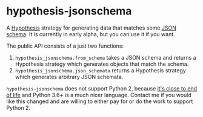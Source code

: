 # hypothesis-jsonschema

A [Hypothesis](https://hypothesis.readthedocs.io) strategy for generating data
that matches some [JSON schema](https://json-schema.org/).
It is currently in early alpha, but you can use it if you want.

The public API consists of a just two functions:

1. `hypothesis_jsonschema.from_schema` takes a JSON schema and returns a
   Hypothesis strategy which generates objects that match the schema.
2. `hypothesis_jsonschema.json_schemata` returns a Hypothesis strategy
   which generates arbitrary JSON schemata.

`hypothesis-jsonschema` does not support Python 2, because
[it's close to end of life](https://pythonclock.org/) and Python 3.6+ is a
much nicer language.  Contact me if you would like this changed and are
willing to either pay for or do the work to support Python 2.
